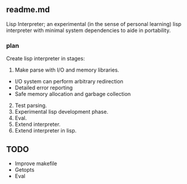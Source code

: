 ## readme.md

Lisp Interpreter; an experimental (in the sense of personal learning) lisp
interpreter with minimal system dependencies to aide in portability.

### plan

Create lisp interpreter in stages:

1. Make parse with I/O and memory libraries.
  * I/O system can perform arbitrary redirection
  * Detailed error reporting
  * Safe memory allocation and garbage collection
2. Test parsing. 
3. Experimental lisp development phase.
4. Eval.
5. Extend interpreter.
6. Extend interpreter in lisp.

## TODO

* Improve makefile
* Getopts
* Eval
